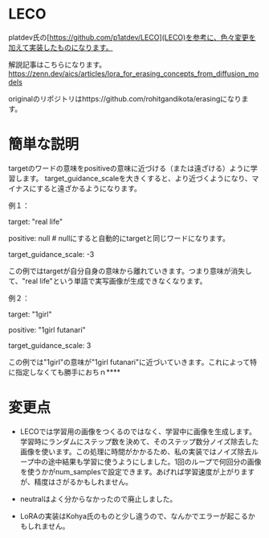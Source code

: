 # LECO
platdev氏の[https://github.com/p1atdev/LECO](LECO)を参考に、色々変更を加えて実装したものになります。

解説記事はこちらになります。https://zenn.dev/aics/articles/lora_for_erasing_concepts_from_diffusion_models

originalのリポジトリはhttps://github.com/rohitgandikota/erasingになります。

# 簡単な説明
targetのワードの意味をpositiveの意味に近づける（または遠ざける）ように学習します。
target_guidance_scaleを大きくすると、より近づくようになり、マイナスにすると遠ざかるようになります。

例１：

target: "real life"

positive: null # nullにすると自動的にtargetと同じワードになります。

target_guidance_scale: -3

この例ではtargetが自分自身の意味から離れていきます。つまり意味が消失して、"real life"という単語で実写画像が生成できなくなります。

例２：

target: "1girl"

positive: "1girl futanari"

target_guidance_scale: 3

この例では"1girl"の意味が"1girl futanari"に近づいていきます。これによって特に指定しなくても勝手におちｎ****

# 変更点

+ LECOでは学習用の画像をつくるのではなく、学習中に画像を生成します。
学習時にランダムにステップ数を決めて、そのステップ数分ノイズ除去した画像を使います。この処理に時間がかかるため、私の実装ではノイズ除去ループ中の途中結果も学習に使うようにしました。1回のループで何回分の画像を使うかがnum_samplesで設定できます。あげれば学習速度が上がりますが、精度はさがるかもしれません。

+ neutralはよく分からなかったので廃止しました。

+ LoRAの実装はKohya氏のものと少し違うので、なんかでエラーが起こるかもしれません。


